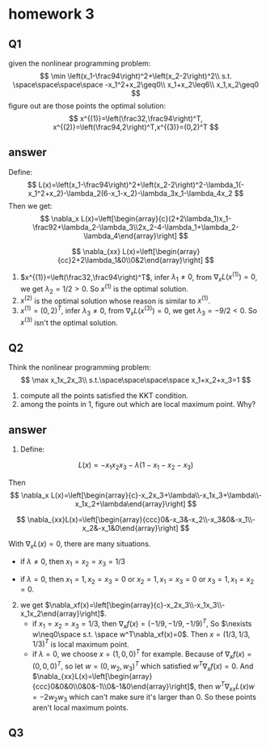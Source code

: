 # homework 3

## Q1

given the nonlinear programming problem:
$$
\min \left(x_1-\frac94\right)^2+\left(x_2-2\right)^2\\
s.t. \space\space\space\space -x_1^2+x_2\geq0\\
x_1+x_2\leq6\\
x_1,x_2\geq0
$$
figure out are those points the optimal solution:
$$
x^{(1)}=\left(\frac32,\frac94\right)^T, x^{(2)}=\left(\frac94,2\right)^T,x^{(3)}=(0,2)^T
$$

## answer

Define:
$$
L(x)=\left(x_1-\frac94\right)^2+\left(x_2-2\right)^2-\lambda_1(-x_1^2+x_2)-\lambda_2(6-x_1-x_2)-\lambda_3x_1-\lambda_4x_2
$$
Then we get:
$$
\nabla_x L(x)=\left[\begin{array}{c}(2+2\lambda_1)x_1-\frac92+\lambda_2-\lambda_3\\2x_2-4-\lambda_1+\lambda_2-\lambda_4\end{array}\right]
$$

$$
\nabla_{xx} L(x)=\left[\begin{array}{cc}2+2\lambda_1&0\\0&2\end{array}\right]
$$

1. $x^{(1)}=\left(\frac32,\frac94\right)^T$, infer $\lambda_1\neq0$, from $\nabla_xL(x^{(1)})=0$, we get $\lambda_2=1/2\gt0$. So $x^{(1)}$ is the optimal solution.
2. $x^{(2)}$ is the optimal solution whose reason is similar to $x^{(1)}$.
3. $x^{(1)}=\left(0,2\right)^T$, infer $\lambda_3\neq0$, from  $\nabla_xL(x^{(3)})=0$, we get $\lambda_3=-9/2\lt0$. So $x^{(3)}$ isn't the optimal solution.

## Q2

Think the nonlinear programming problem:
$$
\max x_1x_2x_3\\
s.t.\space\space\space\space x_1+x_2+x_3=1
$$

1. compute all the points satisfied the KKT condition.
2. among the points in 1, figure out which are local maximum point. Why?

## answer

1. Define:

$$
L(x)=-x_1x_2x_3-\lambda(1-x_1-x_2-x_3)
$$

Then
$$
\nabla_x L(x)=\left[\begin{array}{c}-x_2x_3+\lambda\\-x_1x_3+\lambda\\-x_1x_2+\lambda\end{array}\right]
$$

$$
\nabla_{xx}L(x)=\left[\begin{array}{ccc}0&-x_3&-x_2\\-x_3&0&-x_1\\-x_2&-x_1&0\end{array}\right]
$$

With $\nabla_xL(x)=0$, there are many situations.

* if $\lambda\neq0$, then $x_1=x_2=x_3=1/3$

- if $\lambda=0$, then $x_1=1,x_2=x_3=0$ or $x_2=1,x_1=x_3=0$ or $x_3=1,x_1=x_2=0$.

2. we get $\nabla_xf(x)=\left[\begin{array}{c}-x_2x_3\\-x_1x_3\\-x_1x_2\end{array}\right]$.
   * if $x_1=x_2=x_3=1/3$, then $\nabla_xf(x)=(-1/9,-1/9,-1/9)^T$, So $\nexists w\neq0\space s.t. \space w^T\nabla_xf(x)=0$. Then $x=(1/3,1/3,1/3)^T$ is local maximum point.
   * if $\lambda=0$, we choose $x=(1,0,0)^T$ for example. Because of $\nabla_xf(x)=(0,0,0)^T$, so let $w=(0,w_2,w_3)^T$ which satisfied $w^T\nabla_xf(x)=0$. And $\nabla_{xx}L(x)=\left[\begin{array}{ccc}0&0&0\\0&0&-1\\0&-1&0\end{array}\right]$, then $w^T\nabla_{xx}L(x)w=-2w_2w_3$ which can't make sure it's larger than 0. So these points aren't local maximum points.

## Q3


